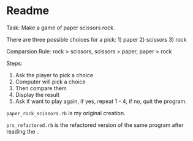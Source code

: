 # Readme

Task: Make a game of paper scissors rock.

There are three possible choices for a pick: 1) paper 2) scissors 3) rock

Comparsion Rule: rock > scissors, scissors > paper, paper > rock

Steps:
  1. Ask the player to pick a choice
  2. Computer will pick a choice
  3. Then compare them
  4. Display the result
  5. Ask if want to play again, if yes, repeat 1 - 4, if no, quit the program.


`paper_rock_scissors.rb` is my original creation.

`prs_refactored.rb` is the refactored version of the same program after reading the <Code Review Tips>.